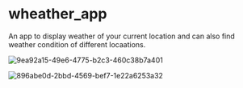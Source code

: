 # wheather_app

An app to display weather of your current location and can also find weather condition of different locaations.

![9ea92a15-49e6-4775-b2c3-460c38b7a401](https://user-images.githubusercontent.com/100613967/229060128-22fcce6c-4aa7-4174-87a6-7b2f0e823be1.jpg)


![896abe0d-2bbd-4569-bef7-1e22a6253a32](https://user-images.githubusercontent.com/100613967/229060188-8c43d499-2f18-4163-9b38-e175681b2783.jpg)
